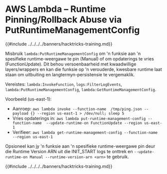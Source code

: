 # AWS Lambda – Runtime Pinning/Rollback Abuse via PutRuntimeManagementConfig

{{#include ../../../../banners/hacktricks-training.md}}

Misbruik `lambda:PutRuntimeManagementConfig` om 'n funksie aan 'n spesifieke runtime-weergawe te pin (Manual) of om opdaterings te vries (FunctionUpdate). Dit behou versoenbaarheid met kwaadwillige layers/wrappers en kan die funksie op 'n verouderde, kwesbare runtime laat staan om uitbuiting en langtermyn-persistensie te vergemaklik.

Vereistes: `lambda:InvokeFunction`, `logs:FilterLogEvents`, `lambda:PutRuntimeManagementConfig`, `lambda:GetRuntimeManagementConfig`.

Voorbeeld (us-east-1):
- Aanroep: `aws lambda invoke --function-name  /tmp/ping.json --payload {} --region us-east-1 > /dev/null; sleep 5`
- Vries opdaterings in: `aws lambda put-runtime-management-config --function-name  --update-runtime-on FunctionUpdate --region us-east-1`
- Verifieer: `aws lambda get-runtime-management-config --function-name  --region us-east-1`

Opsioneel kan jy 'n funksie aan 'n spesifieke runtime-weergawe pin deur die Runtime Version ARN uit die INIT_START logs te onttrek en `--update-runtime-on Manual --runtime-version-arn <arn>` te gebruik.

{{#include ../../../../banners/hacktricks-training.md}}
